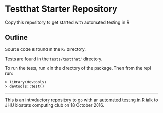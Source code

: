 # Testthat Starter Repository

Copy this repository to get started with automated testing in R.

## Outline

Source code is found in the `R/` directory.

Tests are found in the `tests/testthat/` directory.

To run the tests, run `R` in the directory of the package. Then from the repl run:

```
> library(devtools)
> devtools::test()
```

----

This is an introductory repository to go with an [automated testing in R](http://n-s-f.github.io/talks/rtesting.html#/) talk to JHU biostats computing club on 18 October 2016.
